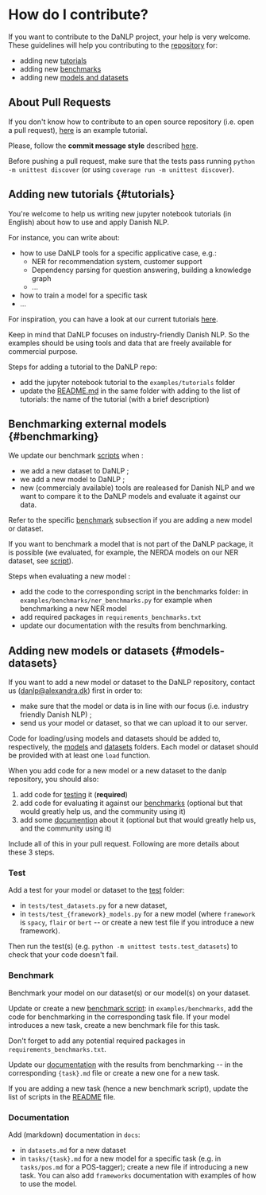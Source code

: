 How do I contribute?
====================

If you want to contribute to the DaNLP project, your help is very welcome. 
These guidelines will help you contributing to the [repository](https://github.com/alexandrainst/danlp) for: 
* adding new [tutorials](#tutorials)
* adding new [benchmarks](#benchmarking)
* adding new [models and datasets](#models-datasets)


## About Pull Requests

If you don't know how to contribute to an open source repository (i.e. open a pull request), 
[here](https://github.com/firstcontributions/first-contributions) is an example tutorial. 

Please, follow the **commit message style** described [here](https://chris.beams.io/posts/git-commit/). 

Before pushing a pull request, make sure that the tests pass running `python -m unittest discover` (or using `coverage run -m unittest discover`).

## Adding new tutorials {#tutorials}

You're welcome to help us writing new jupyter notebook tutorials (in English) about how to use and apply Danish NLP. 

For instance, you can write about: 
* how to use DaNLP tools for a specific applicative case, e.g.:
   * NER for recommendation system, customer support
   * Dependency parsing for question answering, building a knowledge graph
   * ...
* how to train a model for a specific task
* ...

For inspiration, you can have a look at our current tutorials [here](https://github.com/alexandrainst/danlp/tree/master/examples/tutorials).

Keep in mind that DaNLP focuses on industry-friendly Danish NLP.
So the examples should be using tools and data that are freely available for commercial purpose.

Steps for adding a tutorial to the DaNLP repo: 
* add the jupyter notebook tutorial to the `examples/tutorials` folder
* update the [README.md](examples/tutorials/README.md) in the same folder with adding to the list of tutorials: the name of the tutorial (with a brief description)


## Benchmarking external models {#benchmarking}
 
We update our benchmark [scripts](https://github.com/alexandrainst/danlp/tree/master/examples/benchmarks) when :
* we add a new dataset to DaNLP ;
* we add a new model to DaNLP ;
* new (commercialy available) tools are realeased for Danish NLP and we want to compare it to the DaNLP models and evaluate it against our data.

Refer to the specific [benchmark](#benchmark) subsection if you are adding a new model or dataset. 

If you want to benchmark a model that is not part of the DaNLP package, it is possible (we evaluated, for example, the NERDA models on our NER dataset, see [script](https://github.com/alexandrainst/danlp/blob/master/examples/benchmarks/ner_benchmarks.py)). 

Steps when evaluating a new model :
* add the code to the corresponding script in the benchmarks folder: in `examples/benchmarks/ner_benchmarks.py` for example when benchmarking a new NER model
* add required packages in `requirements_benchmarks.txt`
* update our documentation with the results from benchmarking.


## Adding new models or datasets {#models-datasets}

If you want to add a new model or dataset to the DaNLP repository, contact us (danlp@alexandra.dk) first in order to:
* make sure that the model or data is in line with our focus (i.e. industry friendly Danish NLP) ;
* send us your model or dataset, so that we can upload it to our server.

Code for loading/using models and datasets should be added to, respectively, the [models](https://github.com/alexandrainst/danlp/tree/master/danlp/models) and [datasets](https://github.com/alexandrainst/danlp/tree/master/danlp/datasets) folders. 
Each model or dataset should be provided with at least one `load` function. 

When you add code for a new model or a new dataset to the danlp repository, you should also: 

1. add code for [testing](#test) it (**required**)
2. add code for evaluating it against our [benchmarks](#benchmark) (optional but that would greatly help us, and the community using it)
3. add some [documention](#documentation) about it (optional but that would greatly help us, and the community using it)

Include all of this in your pull request. 
Following are more details about these 3 steps.

### Test 

Add a test for your model or dataset to the [test](https://github.com/alexandrainst/danlp/tree/master/tests) folder:

- in `tests/test_datasets.py` for a new dataset,
- in `tests/test_{framework}_models.py` for a new model (where `framework` is `spacy`, `flair` or `bert` -- or create a new test file if you introduce a new framework).

Then run the test(s) (e.g. `python -m unittest tests.test_datasets`) to check that your code doesn't fail. 

### Benchmark

Benchmark your model on our dataset(s) or our model(s) on your dataset.

Update or create a new [benchmark script](https://github.com/alexandrainst/danlp/tree/master/examples/benchmarks): 
in `examples/benchmarks`, add the code for benchmarking in the corresponding task file. 
If your model introduces a new task, create a new benchmark file for this task. 

Don't forget to add any potential required packages in `requirements_benchmarks.txt`. 

Update our [documentation](https://github.com/alexandrainst/danlp/tree/master/docs/docs/tasks) with the results from benchmarking -- in the corresponding `{task}.md` file or create a new one for a new task. 

If you are adding a new task (hence a new benchmark script), update the list of scripts in the [README](https://github.com/alexandrainst/danlp/blob/master/examples/benchmarks/README.md) file.

### Documentation

Add (markdown) documentation in `docs`: 

- in `datasets.md` for a new dataset
- in `tasks/{task}.md` for a new model for a specific task (e.g. in `tasks/pos.md` for a POS-tagger); create a new file if introducing a new task. You can also add `frameworks` documentation with examples of how to use the model. 
